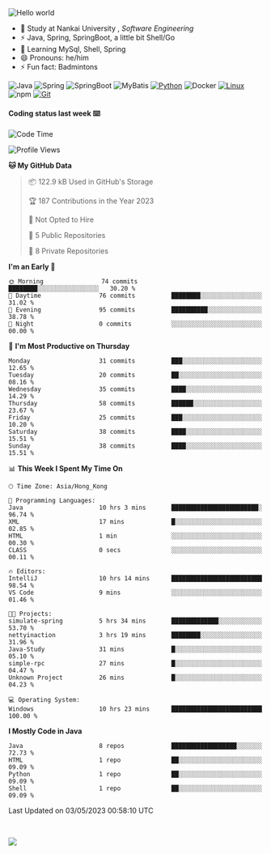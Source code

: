 

<img src="https://raw.githubusercontent.com/sagar-viradiya/sagar-viradiya/master/resources/banner.png" alt="Hello world">


<br/>


- 🍻  Study at Nankai University , _Software Engineering_
- ⚡  Java, Spring, SpringBoot, a little bit Shell/Go
- 🌱 Learning MySql, Shell, Spring
- 😄 Pronouns: he/him
- ⚡ Fun fact: Badmintons

![Java](https://img.shields.io/badge/-Java-007396?style=flat-square&logo=java&logoColor=ffffff)
![Spring](https://img.shields.io/badge/-Spring-green)
![SpringBoot](https://img.shields.io/badge/-SpringBoot-green)
![MyBatis](https://img.shields.io/badge/-MyBatis-yellowgreen)
[![Python](https://img.shields.io/badge/-Python-3776AB?style=flat-square&logo=python&logoColor=ffffff)](https://www.python.org/)
![Docker](https://img.shields.io/badge/Docker-2496ED?style=flat-square&logo=docker&logoColor=ffffff)
[![Linux](https://img.shields.io/badge/-Linux-333333?style=flat-square&logo=linux&logoColor=white)](https://www.linuxfoundation.org/)
![npm](https://img.shields.io/badge/-NPM-CB3837?style=flat-square&logo=npm&logoColor=white)
[![Git](https://img.shields.io/badge/-Git-f05032?style=flat-square&logo=git&logoColor=white)](https://git-scm.com/)

#### Coding status last week ⌨️

<!--START_SECTION:waka-->
![Code Time](http://img.shields.io/badge/Code%20Time-154%20hrs%2038%20mins-blue)

![Profile Views](http://img.shields.io/badge/Profile%20Views-11-blue)

**🐱 My GitHub Data** 

> 📦 122.9 kB Used in GitHub's Storage 
 > 
> 🏆 187 Contributions in the Year 2023
 > 
> 🚫 Not Opted to Hire
 > 
> 📜 5 Public Repositories 
 > 
> 🔑 8 Private Repositories 
 > 
**I'm an Early 🐤** 

```text
🌞 Morning                74 commits          ████████░░░░░░░░░░░░░░░░░   30.20 % 
🌆 Daytime                76 commits          ████████░░░░░░░░░░░░░░░░░   31.02 % 
🌃 Evening                95 commits          ██████████░░░░░░░░░░░░░░░   38.78 % 
🌙 Night                  0 commits           ░░░░░░░░░░░░░░░░░░░░░░░░░   00.00 % 
```
📅 **I'm Most Productive on Thursday** 

```text
Monday                   31 commits          ███░░░░░░░░░░░░░░░░░░░░░░   12.65 % 
Tuesday                  20 commits          ██░░░░░░░░░░░░░░░░░░░░░░░   08.16 % 
Wednesday                35 commits          ████░░░░░░░░░░░░░░░░░░░░░   14.29 % 
Thursday                 58 commits          ██████░░░░░░░░░░░░░░░░░░░   23.67 % 
Friday                   25 commits          ███░░░░░░░░░░░░░░░░░░░░░░   10.20 % 
Saturday                 38 commits          ████░░░░░░░░░░░░░░░░░░░░░   15.51 % 
Sunday                   38 commits          ████░░░░░░░░░░░░░░░░░░░░░   15.51 % 
```


📊 **This Week I Spent My Time On** 

```text
🕑︎ Time Zone: Asia/Hong_Kong

💬 Programming Languages: 
Java                     10 hrs 3 mins       ████████████████████████░   96.74 % 
XML                      17 mins             █░░░░░░░░░░░░░░░░░░░░░░░░   02.85 % 
HTML                     1 min               ░░░░░░░░░░░░░░░░░░░░░░░░░   00.30 % 
CLASS                    0 secs              ░░░░░░░░░░░░░░░░░░░░░░░░░   00.11 % 

🔥 Editors: 
IntelliJ                 10 hrs 14 mins      █████████████████████████   98.54 % 
VS Code                  9 mins              ░░░░░░░░░░░░░░░░░░░░░░░░░   01.46 % 

🐱‍💻 Projects: 
simulate-spring          5 hrs 34 mins       █████████████░░░░░░░░░░░░   53.70 % 
nettyinaction            3 hrs 19 mins       ████████░░░░░░░░░░░░░░░░░   31.96 % 
Java-Study               31 mins             █░░░░░░░░░░░░░░░░░░░░░░░░   05.10 % 
simple-rpc               27 mins             █░░░░░░░░░░░░░░░░░░░░░░░░   04.47 % 
Unknown Project          26 mins             █░░░░░░░░░░░░░░░░░░░░░░░░   04.23 % 

💻 Operating System: 
Windows                  10 hrs 23 mins      █████████████████████████   100.00 % 
```

**I Mostly Code in Java** 

```text
Java                     8 repos             ██████████████████░░░░░░░   72.73 % 
HTML                     1 repo              ██░░░░░░░░░░░░░░░░░░░░░░░   09.09 % 
Python                   1 repo              ██░░░░░░░░░░░░░░░░░░░░░░░   09.09 % 
Shell                    1 repo              ██░░░░░░░░░░░░░░░░░░░░░░░   09.09 % 
```




 Last Updated on 03/05/2023 00:58:10 UTC
<!--END_SECTION:waka-->

<br/>

![](https://github-profile-trophy.vercel.app/?username=quincysky&column=7)








